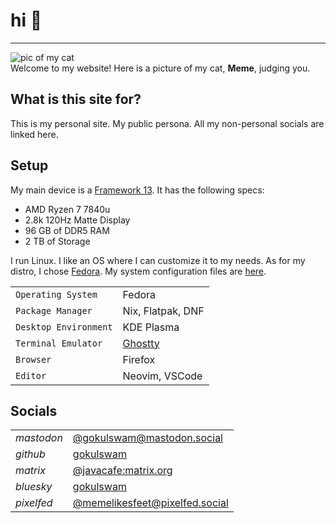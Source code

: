 # hi 👋

---

![pic of my cat](/images/pfp.jpg?width=200)   
Welcome to my website! Here is a picture of my cat, **Meme**, judging you.

## What is this site for?

This is my personal site. My public persona. All my non-personal socials are linked here. 

## Setup

My main device is a [Framework 13](https://frame.work/products/laptop13-diy-intel-ultra-1/configuration/new). It has the following specs:
- AMD Ryzen 7 7840u 
- 2.8k 120Hz Matte Display
- 96 GB of DDR5 RAM
- 2 TB of Storage

I run Linux. I like an OS where I can customize it to my needs. As for my distro, I chose [Fedora](https://fedoraproject.org/). My system configuration files are [here](https://github.com/javacafe01/nix-config).

|     |     |
| --- | --- |
| `Operating System` | Fedora |
| `Package Manager` | Nix, Flatpak, DNF |
| `Desktop Environment` | KDE Plasma |
| `Terminal Emulator` | [Ghostty](https://ghostty.org/) |
| `Browser` | Firefox |
| `Editor` | Neovim, VSCode |

## Socials

|     |     |
| --- | --- |
| *mastodon* | [@gokulswam@mastodon.social](https://mastodon.social/@gokulswam) |
| *github* | [gokulswam](https://github.com/gokulswam) |
| *matrix* | [@javacafe:matrix.org](https://matrix.to/#/@javacafe:matrix.org) |
| *bluesky* | [gokulswam](https://bsky.app/profile/gokulswam.bsky.social) |
| *pixelfed* | [@memelikesfeet@pixelfed.social](https://pixelfed.social/memelikesfeet) |
